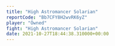 ```yaml
---
title: "High Astromancer Solarian"
reportCode: "Bb7CFY8H2wvRK6yZ"
player: "Öwned"
fight: "High Astromancer Solarian"
date: 2021-10-27T18:44:38.310000+00:00
---
```

